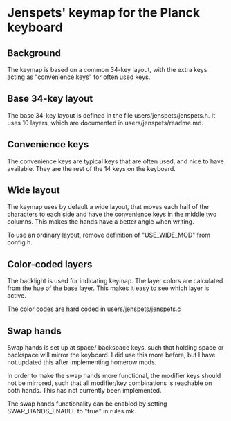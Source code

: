 # Jenspets' keymap for the Planck keyboard

## Background
The keymap is based on a common 34-key layout, with the extra keys acting as "convenience keys" for often used keys.

## Base 34-key layout
The base 34-key layout is defined in the file users/jenspets/jenspets.h. 
It uses 10 layers, which are documented in users/jenspets/readme.md.

## Convenience keys
The convenience keys are typical keys that are often used, and nice to have available. They are the rest of the 14 keys on the keyboard. 

## Wide layout
The keymap uses by default a wide layout, that moves each half of the characters to each side and have the convenience keys in the middle two columns. This makes the hands have a better angle when writing. 

To use an ordinary layout, remove definition of "USE_WIDE_MOD" from config.h. 

## Color-coded layers
The backlight is used for indicating keymap. The layer colors are calculated from the hue of the base layer. This makes it easy to see which layer is active. 

The color codes are hard coded in users/jenspets/jenspets.c

## Swap hands
Swap hands is set up at space/ backspace keys, such that holding space or backspace will mirror the keyboard. I did use this more before, but I have not updated this after implementing homerow mods. 

In order to make the swap hands more functional, the modifier keys should not be mirrored, such that all modifier/key combinations is reachable on both hands. This has not currently been implemented. 

The swap hands functionality can be enabled by setting SWAP_HANDS_ENABLE to "true" in rules.mk.
